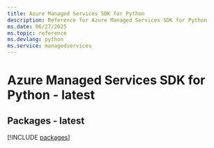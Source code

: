 ```yaml
---
title: Azure Managed Services SDK for Python
description: Reference for Azure Managed Services SDK for Python
ms.date: 06/27/2025
ms.topic: reference
ms.devlang: python
ms.service: managedservices
---
```

# Azure Managed Services SDK for Python - latest
## Packages - latest
[!INCLUDE [packages](managed-services-index.md)]